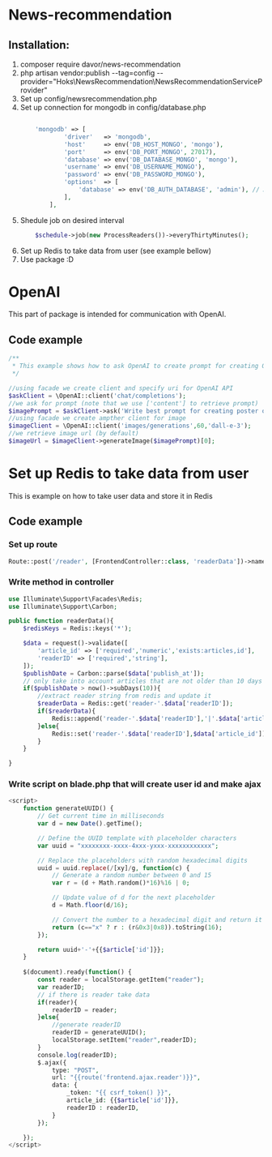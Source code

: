 # News-recommendation
## Installation:
1. composer require davor/news-recommendation
2. php artisan vendor:publish --tag=config --provider="Hoks\NewsRecommendation\NewsRecommendationServiceProvider"
3. Set up config/newsrecommendation.php
4. Set up connection for mongodb in config/database.php
    ```php

        'mongodb' => [
                'driver'   => 'mongodb',
                'host'     => env('DB_HOST_MONGO', 'mongo'),
                'port'     => env('DB_PORT_MONGO', 27017),
                'database' => env('DB_DATABASE_MONGO', 'mongo'),
                'username' => env('DB_USERNAME_MONGO'),
                'password' => env('DB_PASSWORD_MONGO'),
                'options'  => [
                    'database' => env('DB_AUTH_DATABASE', 'admin'), // Authentication database
                ],
            ],
    ```
5. Shedule job on desired interval 
    ```php
        $schedule->job(new ProcessReaders())->everyThirtyMinutes();
    ```
6. Set up Redis to take data from user (see example bellow)
7. Use package :D




# OpenAI
This part of package is intended for communication with OpenAI.
## Code example

```php
/**
 * This example shows how to ask OpenAI to create prompt for creating OpenAI image
 */

//using facade we create client and specify uri for OpenAI API
$askClient = \OpenAI::client('chat/completions');
//we ask for prompt (note that we use ['content'] to retrieve prompt)
$imagePrompt = $askClient->ask('Write best prompt for creating poster of Novak Djokovic being the best tennis player ever')['content'];
//using facade we create ampther client for image
$imageClient = \OpenAI::client('images/generations',60,'dall-e-3');
//we retrieve image url (by default)
$imageUrl = $imageClient->generateImage($imagePrompt)[0];

```


# Set up Redis to take data from user
This is example on how to take user data and store it in Redis
## Code example
### Set up route
```php
Route::post('/reader', [FrontendController::class, 'readerData'])->name('reader');
```
### Write method in controller
```php
use Illuminate\Support\Facades\Redis;
use Illuminate\Support\Carbon;

public function readerData(){
    $redisKeys = Redis::keys('*');

    $data = request()->validate([
        'article_id' => ['required','numeric','exists:articles,id'],
        'readerID' => ['required','string'],
    ]);
    $publishDate = Carbon::parse($data['publish_at']);
    // only take into account articles that are not older than 10 days
    if($publishDate > now()->subDays(10)){
        //extract reader string from redis and update it
        $readerData = Redis::get('reader-'.$data['readerID']);
        if($readerData){
            Redis::append('reader-'.$data['readerID'],'|'.$data['article_id']);
        }else{
            Redis::set('reader-'.$data['readerID'],$data['article_id']);
        }
    }

}
```
### Write script on blade.php that will create user id and make ajax
```php
<script>
    function generateUUID() {
        // Get current time in milliseconds
        var d = new Date().getTime();

        // Define the UUID template with placeholder characters
        var uuid = "xxxxxxxx-xxxx-4xxx-yxxx-xxxxxxxxxxxx";

        // Replace the placeholders with random hexadecimal digits
        uuid = uuid.replace(/[xy]/g, function(c) {
            // Generate a random number between 0 and 15
            var r = (d + Math.random()*16)%16 | 0;

            // Update value of d for the next placeholder
            d = Math.floor(d/16);

            // Convert the number to a hexadecimal digit and return it
            return (c=="x" ? r : (r&0x3|0x8)).toString(16);
        });

        return uuid+'-'+{{$article['id']}};
    }
    
    $(document).ready(function() {
        const reader = localStorage.getItem("reader");
        var readerID;
        // if there is reader take data
        if(reader){
            readerID = reader;
        }else{  
            //generate readerID
            readerID = generateUUID();
            localStorage.setItem("reader",readerID);
        }
        console.log(readerID);
        $.ajax({
            type: "POST",
            url: "{{route('frontend.ajax.reader')}}",
            data: {
                _token: "{{ csrf_token() }}",
                article_id: {{$article['id']}},
                readerID : readerID,
            }
        });

    });
</script>
```
